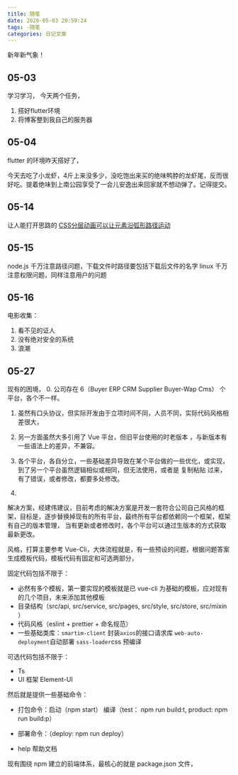 ```yaml
---
title: 随笔
date: 2020-05-03 20:59:24
tags: -随笔
categories: 日记文章
---
```


新年新气象！
<!-- more -->
## 05-03 
学习学习，
今天两个任务，
1. 搭好flutter环境
2. 将博客整到我自己的服务器

## 05-04
flutter 的环境昨天搭好了，

今天去吃了小龙虾，4斤上来没多少，没吃饱出来买的绝味鸭脖的龙虾尾，反而很好吃。提着绝味到上南公园享受了一会儿安逸出来回家就不想动弹了。记得提交。


## 05-14

让人能打开思路的 [CSS分层动画可以让元素沿弧形路径运动](https://jinlong.github.io/2016/01/14/moving-along-a-curved-path-in-css-with-layered-animation/)

## 05-15

node.js 千万注意路径问题，下载文件时路径要包括下载后文件的名字
linux 千万注意权限问题，同样注意用户的问题

## 05-16

电影收集：
1. 看不见的证人
2. 没有绝对安全的系统
3. 浪潮

## 05-27

现有的困境，
0. 公司存在 6（Buyer ERP CRM Supplier Buyer-Wap Cms） 个平台，各个不一样。

1. 虽然有口头协议，但实际开发由于立项时间不同，人员不同，实际代码风格相差很大，

2. 另一方面虽然大多引用了 Vue 平台，但旧平台使用的时老版本 ，与新版本有一些语法上的差异，不兼容。

3. 各个平台，各自分立，一些基础差异导致在某个平台做的一些优化，或实现，到了另一个平台虽然逻辑相似或相同，但无法使用，或者是 复制粘贴 过来，有了错误，或者修改，都要多处修改。

4. 

解决方案，经建伟建议，目前考虑的解决方案是开发一套符合公司自己风格的框架，目标是，逐步替换掉现有的所有平台，最终所有平台都依赖同一个框架，框架有自己的版本管理， 当有更新或者修改时，各个平台可以通过生版本的方式获取最新更改。

风格，打算主要参考 Vue-Cli，大体流程就是，有一些预设的问题，根据问题答案生成模板代码，模板代码有固定和可选两部分，

固定代码包括不限于：

* 必然有多个模板，第一要实现的模板就是已 vue-cli 为基础的模板，应对现有的几个项目，未来添加其他模板
* 目录结构（src/api, src/service, src/pages, src/style, src/store, src/mixin ）
* 代码风格（eslint + prettier + 命名规范）
* 一些基础类库：`smartim-client` 封装`axios`的接口请求库 `web-auto-deployment`自动部署 `sass-loader`css 预编译

可选代码包括不限于：

* Ts
* UI 框架 Element-UI

然后就是提供一些基础命令：

* 打包命令：启动（npm start） 编译（test： npm run build:t, product: npm run build:p） 

* 部署命令：（deploy: npm run deploy）

* help 帮助文档

现有围绕 npm 建立的前端体系，最核心的就是 package.json 文件，